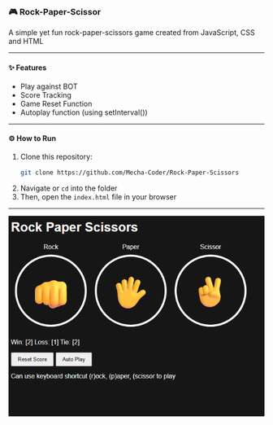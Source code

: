 ### 🎮 Rock-Paper-Scissor

A simple yet fun rock-paper-scissors game created from JavaScript, CSS and HTML

---

#### ✨ Features
- Play against BOT
- Score Tracking
- Game Reset Function
- Autoplay function (using setInterval())

---

#### ⚙️ How to Run
1. Clone this repository:
   ```bash
   git clone https://github.com/Mecha-Coder/Rock-Paper-Scissors
   ```
2. Navigate or `cd` into the folder
3. Then, open the `index.html` file in your browser

---

![Demo](https://github.com/Mecha-Coder/Learn-Web-Dev/blob/main/Demo/Rock-Paper-Scissors.gif)

